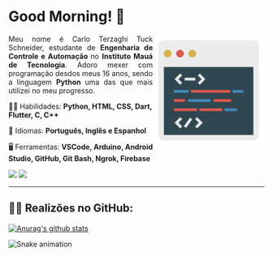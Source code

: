 <h1> Good Morning! 👋 </h1>

<a href="https://www.flaticon.com/free-icon/coding_1802977">
         <img src="https://raw.githubusercontent.com/carloterzaghi/carloterzaghi/main/aba.png" min-width="360px" max-width="360px" width="220px"           align="right" alt="Tela">
</a>

<p align="justify"> 
  Meu nome é Carlo Terzaghi Tuck Schneider, estudante de <strong> Engenharia de Controle e Automação </strong> no <strong> Instituto Mauá de Tecnologia</strong>. Adoro mexer com programação desdos meus 16 anos, sendo a linguagem <strong> Python </strong> uma das que mais utilizei no meu progresso.
</p>

<p align="left">
 👨‍💻 Habilidades: <strong> Python, HTML, CSS, Dart, Flutter, C, C++ </strong>
</p>

<p align="left">
 💬 Idiomas: <strong> Português, Inglês e Espanhol </strong>
</p>

<p align="left">
 🖥️ Ferramentas: <strong>VSCode, Arduino, Android Studio, GitHub, Git Bash, Ngrok, Firebase</strong>
</p>

<p align="left">
  <a href="mailto:carlotts16@gmail.com" alt="Gmail">
  <img src="https://img.shields.io/badge/Gmail-D14836?style=for-the-badge&logo=gmail&logoColor=white"/></a>
  
  <a href="https://www.linkedin.com/in/carlotts/" alt="Linkedin">
  <img src="https://img.shields.io/badge/-Linkedin-0e76a8?style=for-the-badge&logo=Linkedin&logoColor=white&link=https://www.linkedin.com/in/carlotts" /></a>
</p> 
<hr>
<h2> 🐱‍💻 Realizões no GitHub: <br> </h2>
  <a href="https://github.com/anuraghazra/github-readme-stats"><img align="center" src="https://github-readme-stats.vercel.app/api?username=carloterzaghi&show_icons=true&include_all_commits=true&theme=gruvbox&hide_border=true" alt="Anurag's github stats" /></a>

         
  ![Snake animation](https://github.com/carloterzaghi/carloterzaghi/blob/output/github-contribution-grid-snake.svg)
